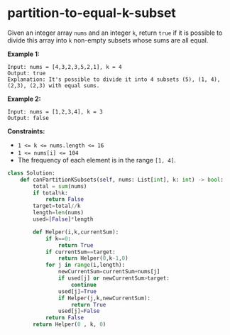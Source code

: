 # partition-to-equal-k-subset

Given an integer array `nums` and an integer `k`, return `true` if it is possible to divide this array into `k` non-empty subsets whose sums are all equal.

&#x20;

**Example 1:**

```
Input: nums = [4,3,2,3,5,2,1], k = 4
Output: true
Explanation: It's possible to divide it into 4 subsets (5), (1, 4), (2,3), (2,3) with equal sums.
```

**Example 2:**

```
Input: nums = [1,2,3,4], k = 3
Output: false
```

&#x20;

**Constraints:**

* `1 <= k <= nums.length <= 16`
* `1 <= nums[i] <= 104`
* The frequency of each element is in the range `[1, 4]`.

```python
class Solution:
    def canPartitionKSubsets(self, nums: List[int], k: int) -> bool:
        total = sum(nums)
        if total%k:
            return False
        target=total//k
        length=len(nums)
        used=[False]*length

        def Helper(i,k,currentSum):
            if k==0:
                return True
            if currentSum==target:
                return Helper(0,k-1,0)
            for j in range(i,length):
                newCurrentSum=currentSum+nums[j]
                if used[j] or newCurrentSum>target:
                    continue
                used[j]=True
                if Helper(j,k,newCurrentSum):
                    return True
                used[j]=False
            return False
        return Helper(0 , k, 0)
```
